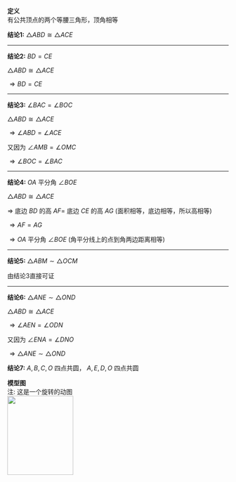 **定义**  
有公共顶点的两个等腰三角形，顶角相等  
  
**结论1:** $\triangle ABD\cong\triangle ACE$  
  
---  
  
**结论2:** $BD=CE$  
  
$\triangle ABD\cong\triangle ACE$  
  
$\Rightarrow BD=CE$  
  
---  
  
**结论3:** $\angle BAC=\angle BOC$  
  
$\triangle ABD\cong\triangle ACE$  
  
$\Rightarrow\angle ABD=\angle ACE$  
  
又因为 $\angle AMB=\angle OMC$  
  
$\Rightarrow\angle BOC=\angle BAC$  
  
---  
  
**结论4:** $OA$ 平分角 $\angle BOE$  
  
$\triangle ABD\cong\triangle ACE$  
  
$\Rightarrow$ 底边 $BD$ 的高 $AF=$ 底边 $CE$ 的高 $AG$ (面积相等，底边相等，所以高相等)  
  
$\Rightarrow AF=AG$  
  
$\Rightarrow OA$ 平分角 $\angle BOE$ (角平分线上的点到角两边距离相等)  
  
---  
  
**结论5:** $\triangle ABM\sim\triangle OCM$  
  
由结论3直接可证  
  
---  
  
**结论6:** $\triangle ANE\sim\triangle OND$  
  
$\triangle ABD\cong\triangle ACE$  
  
$\Rightarrow\angle AEN=\angle ODN$  
  
又因为 $\angle ENA=\angle DNO$  
  
$\Rightarrow\triangle ANE\sim\triangle OND$  
  
**结论7:** $A,B,C,O$ 四点共圆， $A,E,D,O$ 四点共圆  
  
**模型图**  
注: 这是一个旋转的动图  
<img src="E:\Math\work_space\math\005-入门课程-解析几何\098 resources\手拉手全等模型.png" width="150px" height="180px" align="left"/>  
  
